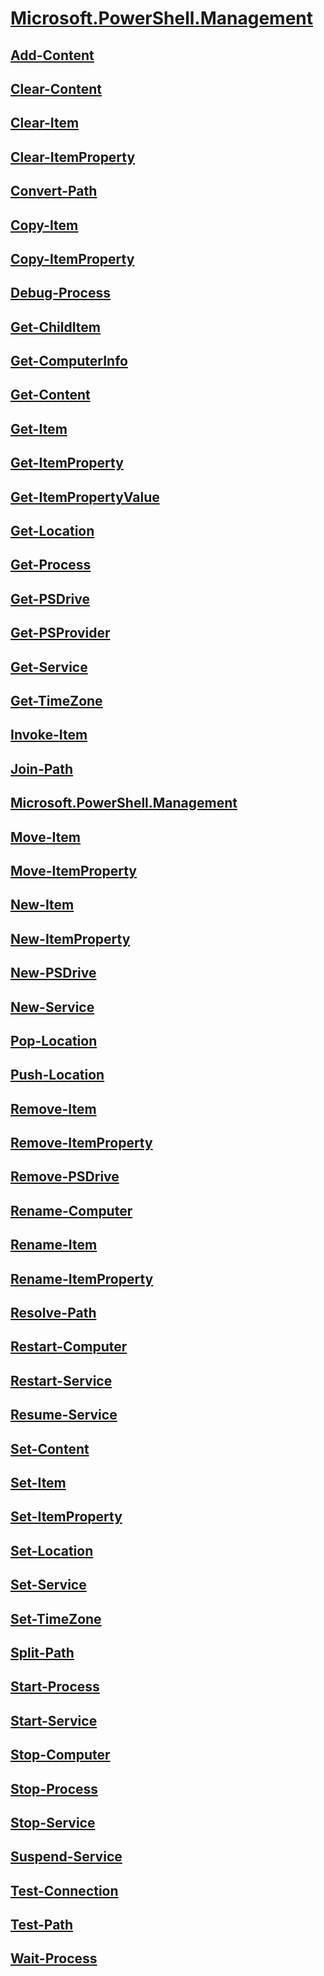 #  [Microsoft.PowerShell.Management](Microsoft.PowerShell.Management.md)
##  [Add-Content](add-content.md)
##  [Clear-Content](clear-content.md)
##  [Clear-Item](clear-item.md)
##  [Clear-ItemProperty](clear-itemproperty.md)
##  [Convert-Path](convert-path.md)
##  [Copy-Item](copy-item.md)
##  [Copy-ItemProperty](copy-itemproperty.md)
##  [Debug-Process](debug-process.md)
##  [Get-ChildItem](get-childitem.md)
##  [Get-ComputerInfo](get-computerinfo.md)
##  [Get-Content](get-content.md)
##  [Get-Item](get-item.md)
##  [Get-ItemProperty](get-itemproperty.md)
##  [Get-ItemPropertyValue](get-itempropertyvalue.md)
##  [Get-Location](get-location.md)
##  [Get-Process](get-process.md)
##  [Get-PSDrive](get-psdrive.md)
##  [Get-PSProvider](get-psprovider.md)
##  [Get-Service](get-service.md)
##  [Get-TimeZone](get-timezone.md)
##  [Invoke-Item](invoke-item.md)
##  [Join-Path](join-path.md)
##  [Microsoft.PowerShell.Management](microsoft.powershell.management.md)
##  [Move-Item](move-item.md)
##  [Move-ItemProperty](move-itemproperty.md)
##  [New-Item](new-item.md)
##  [New-ItemProperty](new-itemproperty.md)
##  [New-PSDrive](new-psdrive.md)
##  [New-Service](new-service.md)
##  [Pop-Location](pop-location.md)
##  [Push-Location](push-location.md)
##  [Remove-Item](remove-item.md)
##  [Remove-ItemProperty](remove-itemproperty.md)
##  [Remove-PSDrive](remove-psdrive.md)
##  [Rename-Computer](rename-computer.md)
##  [Rename-Item](rename-item.md)
##  [Rename-ItemProperty](rename-itemproperty.md)
##  [Resolve-Path](resolve-path.md)
##  [Restart-Computer](restart-computer.md)
##  [Restart-Service](restart-service.md)
##  [Resume-Service](resume-service.md)
##  [Set-Content](set-content.md)
##  [Set-Item](set-item.md)
##  [Set-ItemProperty](set-itemproperty.md)
##  [Set-Location](set-location.md)
##  [Set-Service](set-service.md)
##  [Set-TimeZone](set-timezone.md)
##  [Split-Path](split-path.md)
##  [Start-Process](start-process.md)
##  [Start-Service](start-service.md)
##  [Stop-Computer](stop-computer.md)
##  [Stop-Process](stop-process.md)
##  [Stop-Service](stop-service.md)
##  [Suspend-Service](suspend-service.md)
##  [Test-Connection](test-connection.md)
##  [Test-Path](test-path.md)
##  [Wait-Process](wait-process.md)

